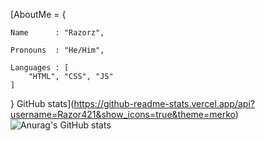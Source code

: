 [AboutMe = {

    Name      : "Razorz",

    Pronouns  : "He/Him",

    Languages : [
        "HTML", "CSS", "JS"
    ]
 }
GitHub stats](https://github-readme-stats.vercel.app/api?username=Razor421&show_icons=true&theme=merko)
![Anurag's GitHub stats](https://github-readme-stats.vercel.app/api?username=Razor421&show_icons=true)


